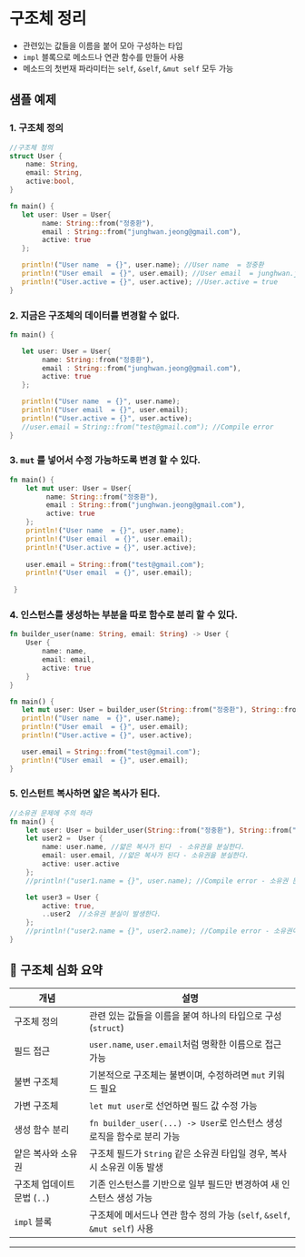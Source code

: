 # 구조체 정리

- 관련있는 값들을 이름을 붙어 모아 구성하는 타입
- `impl` 블록으로 메소드나 연관 함수를 만들어 사용
- 메소드의 첫번재 파라미터는 `self`, `&self`, `&mut self` 모두 가능

## 샘플 예제
### 1. 구조체 정의
```rust
//구조체 정의
struct User {
    name: String,
    email: String,
    active:bool,
}

fn main() {
   let user: User = User{
        name: String::from("정중환"),
        email : String::from("junghwan.jeong@gmail.com"),
        active: true
   };

   println!("User name  = {}", user.name); //User name  = 정중환
   println!("User email  = {}", user.email); //User email  = junghwan.jeong@gmail.com
   println!("User.active = {}", user.active); //User.active = true
}
```

### 2. 지금은 구조체의 데이터를 변경할 수 없다.
```rust
fn main() {

   let user: User = User{
        name: String::from("정중환"),
        email : String::from("junghwan.jeong@gmail.com"),
        active: true
   };

   println!("User name  = {}", user.name);
   println!("User email  = {}", user.email);
   println!("User.active = {}", user.active);
   //user.email = String::from("test@gmail.com"); //Compile error
}
```

### 3. `mut` 를 넣어서 수정 가능하도록 변경 할 수 있다.
```rust
fn main() {
    let mut user: User = User{
         name: String::from("정중환"),
         email : String::from("junghwan.jeong@gmail.com"),
         active: true
    };
    println!("User name  = {}", user.name);
    println!("User email  = {}", user.email);
    println!("User.active = {}", user.active);
 
    user.email = String::from("test@gmail.com");
    println!("User email  = {}", user.email);
 
 }
 ```
 

### 4. 인스턴스를 생성하는 부분을 따로 함수로 분리 할 수 있다.
```rust
fn builder_user(name: String, email: String) -> User {
    User {
        name: name,
        email: email,
        active: true
    }
}

fn main() {
   let mut user: User = builder_user(String::from("정중환"), String::from("junghwan.jeong@gmail.com"));
   println!("User name  = {}", user.name);
   println!("User email  = {}", user.email);
   println!("User.active = {}", user.active);

   user.email = String::from("test@gmail.com");
   println!("User email  = {}", user.email);
}
```

### 5. 인스턴트 복사하면 얇은 복사가 된다.
```rust
//소유권 문제에 주의 하라
fn main() {
    let user: User = builder_user(String::from("정중환"), String::from("junghwan.jeong@gmail.com"));
    let user2 =  User {
        name: user.name, //얇은 복사가 된다  - 소유권을 분실한다.
        email: user.email, //얇은 복사가 된다 - 소유권을 분실한다.
        active: user.active
    };
    //println!("user1.name = {}", user.name); //Compile error - 소유권 문제 발생

    let user3 = User {
        active: true,
        ..user2  //소유권 분실이 발생한다.
    };
    //println!("user2.name = {}", user2.name); //Compile error - 소유권이 이전 되었다.
}
```

## 🧠 구조체 심화 요약
| 개념                          | 설명                                                                 |
|-------------------------------|----------------------------------------------------------------------|
| 구조체 정의                   | 관련 있는 값들을 이름을 붙여 하나의 타입으로 구성 (`struct`)         |
| 필드 접근                     | `user.name`, `user.email`처럼 명확한 이름으로 접근 가능              |
| 불변 구조체                   | 기본적으로 구조체는 불변이며, 수정하려면 `mut` 키워드 필요           |
| 가변 구조체                   | `let mut user`로 선언하면 필드 값 수정 가능                          |
| 생성 함수 분리                | `fn builder_user(...) -> User`로 인스턴스 생성 로직을 함수로 분리 가능 |
| 얕은 복사와 소유권           | 구조체 필드가 `String` 같은 소유권 타입일 경우, 복사 시 소유권 이동 발생 |
| 구조체 업데이트 문법 (`..`)   | 기존 인스턴스를 기반으로 일부 필드만 변경하여 새 인스턴스 생성 가능   |
| `impl` 블록                  | 구조체에 메서드나 연관 함수 정의 가능 (`self`, `&self`, `&mut self`) 사용 |

---
